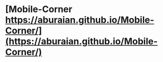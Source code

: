 # [Mobile-Corner https://aburaian.github.io/Mobile-Corner/](https://aburaian.github.io/Mobile-Corner/)
